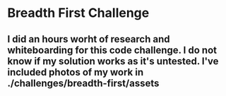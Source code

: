 # Breadth First Challenge

## I did an hours worht of research and whiteboarding for this code challenge. I do not know if my solution works as it's untested. I've included photos of my work in ./challenges/breadth-first/assets